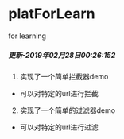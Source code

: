 # platForLearn
for learning 

##### 更新-2019年02月28日00:26:152 
1. 实现了一个简单拦截器demo
- 可以对特定的url进行拦截  
2. 实现了一个简单的过滤器demo
- 可以对特定的url进行过滤
